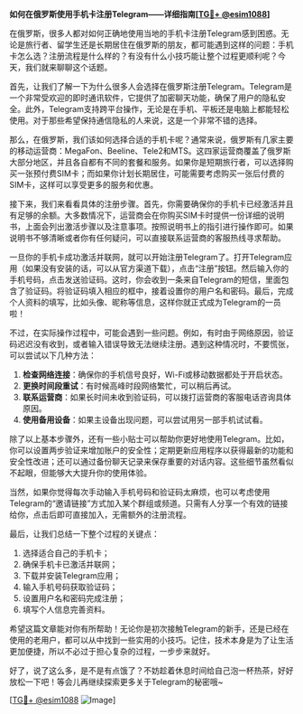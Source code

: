 **如何在俄罗斯使用手机卡注册Telegram——详细指南[[TG💪+ @esim1088](https://t.me/s/esim1088)]**

在俄罗斯，很多人都对如何正确地使用当地的手机卡注册Telegram感到困惑。无论是旅行者、留学生还是长期居住在俄罗斯的朋友，都可能遇到这样的问题：手机卡怎么选？注册流程是什么样的？有没有什么小技巧能让整个过程更顺利呢？今天，我们就来聊聊这个话题。

首先，让我们了解一下为什么很多人会选择在俄罗斯注册Telegram。Telegram是一个非常受欢迎的即时通讯软件，它提供了加密聊天功能，确保了用户的隐私安全。此外，Telegram支持跨平台操作，无论是在手机、平板还是电脑上都能轻松使用。对于那些希望保持通信隐私的人来说，这是一个非常不错的选择。

那么，在俄罗斯，我们该如何选择合适的手机卡呢？通常来说，俄罗斯有几家主要的移动运营商：MegaFon、Beeline、Tele2和MTS。这四家运营商覆盖了俄罗斯大部分地区，并且各自都有不同的套餐和服务。如果你是短期旅行者，可以选择购买一张预付费SIM卡；而如果你计划长期居住，可能需要考虑购买一张后付费的SIM卡，这样可以享受更多的服务和优惠。

接下来，我们来看看具体的注册步骤。首先，你需要确保你的手机卡已经激活并且有足够的余额。大多数情况下，运营商会在你购买SIM卡时提供一份详细的说明书，上面会列出激活步骤以及注意事项。按照说明书上的指引进行操作即可。如果说明书不够清晰或者你有任何疑问，可以直接联系运营商的客服热线寻求帮助。

一旦你的手机卡成功激活并联网，就可以开始注册Telegram了。打开Telegram应用（如果没有安装的话，可以从官方渠道下载），点击“注册”按钮。然后输入你的手机号码，点击发送验证码。这时，你会收到一条来自Telegram的短信，里面包含了验证码。将验证码填入相应的框中，接着设置你的用户名和密码。最后，完成个人资料的填写，比如头像、昵称等信息，这样你就正式成为Telegram的一员啦！

不过，在实际操作过程中，可能会遇到一些问题。例如，有时由于网络原因，验证码迟迟没有收到，或者输入错误导致无法继续注册。遇到这种情况时，不要慌张，可以尝试以下几种方法：

1. **检查网络连接**：确保你的手机信号良好，Wi-Fi或移动数据都处于开启状态。
2. **更换时间段重试**：有时候高峰时段网络繁忙，可以稍后再试。
3. **联系运营商**：如果长时间未收到验证码，可以拨打运营商的客服电话咨询具体原因。
4. **使用备用设备**：如果主设备出现问题，可以尝试用另一部手机试试看。

除了以上基本步骤外，还有一些小贴士可以帮助你更好地使用Telegram。比如，你可以设置两步验证来增加账户的安全性；定期更新应用程序以获得最新的功能和安全性改进；还可以通过备份聊天记录来保存重要的对话内容。这些细节虽然看似不起眼，但能够大大提升你的使用体验。

当然，如果你觉得每次手动输入手机号码和验证码太麻烦，也可以考虑使用Telegram的“邀请链接”方式加入某个群组或频道。只需有人分享一个有效的链接给你，点击后即可直接加入，无需额外的注册流程。

最后，让我们总结一下整个过程的关键点：
1. 选择适合自己的手机卡；
2. 确保手机卡已激活并联网；
3. 下载并安装Telegram应用；
4. 输入手机号码获取验证码；
5. 设置用户名和密码完成注册；
6. 填写个人信息完善资料。

希望这篇文章能对你有所帮助！无论你是初次接触Telegram的新手，还是已经在使用的老用户，都可以从中找到一些实用的小技巧。记住，技术本身是为了让生活更加便捷，所以不必过于担心复杂的过程，一步步来就好。

好了，说了这么多，是不是有点饿了？不妨趁着休息时间给自己泡一杯热茶，好好放松一下吧！等会儿再继续探索更多关于Telegram的秘密哦~

[[TG💪+ @esim1088](https://t.me/s/esim1088) ![Image](https://i.postimg.cc/4NQfJmqS/Snipaste-2025-05-13-00-14-12.png)]